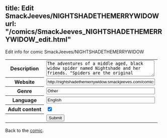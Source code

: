 title: Edit SmackJeeves/NIGHTSHADETHEMERRYWIDOW
url: "/comics/SmackJeeves_NIGHTSHADETHEMERRYWIDOW_edit.html"
---
Edit info for comic SmackJeeves/NIGHTSHADETHEMERRYWIDOW

<form name="comic" action="http://gaepostmail.appspot.com/comic/" method="post">
<table class="comicinfo">
<tr>
<th>Description</th><td><textarea name="description" cols="40" rows="3">The adventures of a middle aged, black widow spider named Nightshade and her friends. &quot;Spiders are the original vampires&quot;</textarea></td>
</tr>
<tr>
<th>Website</th><td><input type="text" name="url" value="http://nightshadethemerrywidow.smackjeeves.com/comics/" size="40"/></td>
</tr>
<tr>
<th>Genre</th><td><input type="text" name="genre" value="Other" size="40"/></td>
</tr>
<tr>
<th>Language</th><td><input type="text" name="language" value="English" size="40"/></td>
</tr>
<tr>
<th>Adult content</th><td><input type="checkbox" name="adult" value="adult" checked="checked"/></td>
</tr>
<tr>
<th></th><td>
<input type="hidden" name="comic" value="SmackJeeves_NIGHTSHADETHEMERRYWIDOW" />
<input type="submit" name="submit" value="Submit" />
</td>
</tr>
</table>
</form>

Back to the [comic](SmackJeeves_NIGHTSHADETHEMERRYWIDOW.html).
